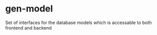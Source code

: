 # gen-model

Set of interfaces for the database models which is accessable to both frontend and backend
